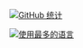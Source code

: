 [![GitHub 统计](https://github-readme-stats.vercel.app/api?username=hhp1614&show_icons=true)](https://github.com/anuraghazra/github-readme-stats)

[![使用最多的语言](https://github-readme-stats.vercel.app/api/top-langs/?username=hhp1614)](https://github.com/anuraghazra/github-readme-stats)
